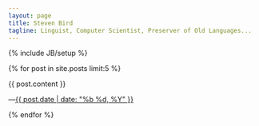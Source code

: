 ```yaml
---
layout: page
title: Steven Bird
tagline: Linguist, Computer Scientist, Preserver of Old Languages...
---
```

{% include JB/setup %}

{% for post in site.posts limit:5 %}
  <div class="post">
  {{ post.content }}
  <p class="signoff">
    &mdash;<a href="{{ post.url }}">{{ post.date | date: "%b %d, %Y" }}</a>
  </p>
  </div>
{% endfor %}


